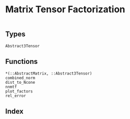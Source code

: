 # Matrix Tensor Factorization

```@contents
```

## Types
```@docs
Abstract3Tensor
```

## Functions

```@docs
*(::AbstractMatrix, ::Abstract3Tensor)
combined_norm
dist_to_Ncone
nnmtf
plot_factors
rel_error
```

## Index

```@index
```
